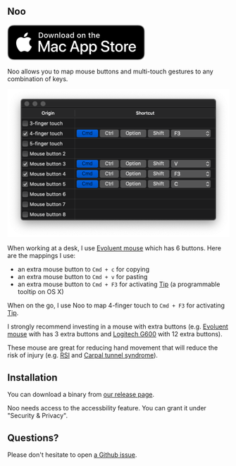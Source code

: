 Noo
----

[![Download from Mac App Store](./download-button.svg)](https://apps.apple.com/us/app/noo-mouse/id1514904040)

Noo allows you to map mouse buttons and multi-touch gestures to any combination of keys.

![screenshot](./screenshot.png)

When working at a desk, I use [Evoluent mouse](https://evoluent.com/) which has 6 buttons. Here are the mappings I use:

* an extra mouse button to `Cmd + c` for copying
* an extra mouse button to `Cmd + v` for pasting
* an extra mouse button to `Cmd + F3` for activating [Tip](https://github.com/tanin47/tip) (a programmable tooltip on OS X)

When on the go, I use Noo to map 4-finger touch to `Cmd + F3` for activating [Tip](https://github.com/tanin47/tip). 

I strongly recommend investing in a mouse with extra buttons (e.g. [Evoluent mouse](https://evoluent.com/) with has 3 extra buttons and [Logitech G600](https://www.amazon.com/Logitech-Gaming-Backlit-Programmable-Buttons/dp/B0086UK7IQ/) with 12 extra buttons). 

These mouse are great for reducing hand movement that will reduce the risk of injury (e.g. [RSI](https://www.nhs.uk/conditions/repetitive-strain-injury-rsi/) and [Carpal tunnel syndrome](https://www.webmd.com/pain-management/carpal-tunnel/carpal-tunnel-syndrome#1)).

Installation
-------------

You can download a binary from [our release page](https://github.com/tanin47/noo/releases).

Noo needs access to the accessbility feature. You can grant it under "Security & Privacy".


Questions?
-----------

Please don't hesitate to open [a Github issue](https://github.com/tanin47/noo/issues).

